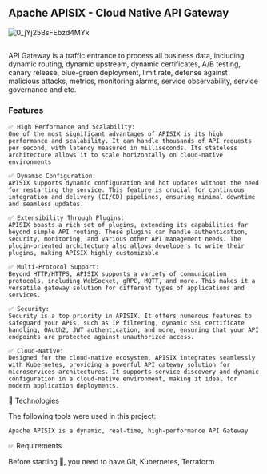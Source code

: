 ## Apache APISIX - Cloud Native API Gateway
![0_jYj25BsFEbzd4MYx](https://github.com/user-attachments/assets/f40c8955-422a-499c-8199-a1dee6c2d854)

##

API Gateway is a traffic entrance to process all business data, including dynamic routing, dynamic upstream, dynamic certificates, A/B testing, canary release, blue-green deployment, limit rate, defense against malicious attacks, metrics, monitoring alarms, service observability, service governance and etc.


### Features
```
✅ High Performance and Scalability:
One of the most significant advantages of APISIX is its high performance and scalability. It can handle thousands of API requests per second, with latency measured in milliseconds. Its stateless architecture allows it to scale horizontally on cloud-native environments

✅ Dynamic Configuration:
APISIX supports dynamic configuration and hot updates without the need for restarting the service. This feature is crucial for continuous integration and delivery (CI/CD) pipelines, ensuring minimal downtime and seamless updates.

✅ Extensibility Through Plugins:
APISIX boasts a rich set of plugins, extending its capabilities far beyond simple API routing. These plugins can handle authentication, security, monitoring, and various other API management needs. The plugin-oriented architecture also allows developers to write their plugins, making APISIX highly customizable

✅ Multi-Protocol Support:
Beyond HTTP/HTTPS, APISIX supports a variety of communication protocols, including WebSocket, gRPC, MQTT, and more. This makes it a versatile gateway solution for different types of applications and services.

✅ Security:
Security is a top priority in APISIX. It offers numerous features to safeguard your APIs, such as IP filtering, dynamic SSL certificate handling, OAuth2, JWT authentication, and more, ensuring that your API endpoints are protected against unauthorized access.

✅ Cloud-Native:
Designed for the cloud-native ecosystem, APISIX integrates seamlessly with Kubernetes, providing a powerful API gateway solution for microservices architectures. It supports service discovery and dynamic configuration in a cloud-native environment, making it ideal for modern application deployments.

```

🚀 Technologies

The following tools were used in this project:

    Apache APISIX is a dynamic, real-time, high-performance API Gateway


✅ Requirements

Before starting 🏁, you need to have Git, Kubernetes, Terraform
